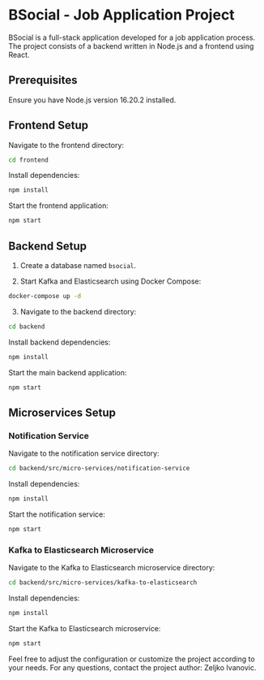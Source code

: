 # BSocial - Job Application Project

BSocial is a full-stack application developed for a job application process. The project consists of a backend written in Node.js and a frontend using React.

## Prerequisites

Ensure you have Node.js version 16.20.2 installed.

## Frontend Setup

Navigate to the frontend directory:

```bash
cd frontend
```

Install dependencies:

```bash
npm install
```

Start the frontend application:

```bash
npm start
```

## Backend Setup

1. Create a database named `bsocial`.

2. Start Kafka and Elasticsearch using Docker Compose:

```bash
docker-compose up -d
```

3. Navigate to the backend directory:

```bash
cd backend
```

Install backend dependencies:

```bash
npm install
```

Start the main backend application:

```bash
npm start
```

## Microservices Setup

### Notification Service

Navigate to the notification service directory:

```bash
cd backend/src/micro-services/notification-service
```

Install dependencies:

```bash
npm install
```

Start the notification service:

```bash
npm start
```

### Kafka to Elasticsearch Microservice

Navigate to the Kafka to Elasticsearch microservice directory:

```bash
cd backend/src/micro-services/kafka-to-elasticsearch
```

Install dependencies:

```bash
npm install
```

Start the Kafka to Elasticsearch microservice:

```bash
npm start
```

Feel free to adjust the configuration or customize the project according to your needs. For any questions, contact the project author: Zeljko Ivanovic.
